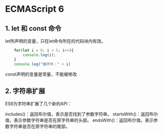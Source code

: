 # ECMAScript 6

## 1. let 和 const 命令

let所声明的变量，只在let命令所在的代码块内有效。

```js
    for(let i = 0; i < 5; i++){
        console.log(i);
    }
    console.log("循环外：" + i)
```

const声明的变量是常量，不能被修改

## 2. 字符串扩展

ES6为字符串扩展了几个新的API：

includes()：返回布尔值，表示是否找到了参数字符串。
startsWith()：返回布尔值，表示参数字符串是否在原字符串的头部。
endsWith()：返回布尔值，表示参数字符串是否在原字符串的尾部。

